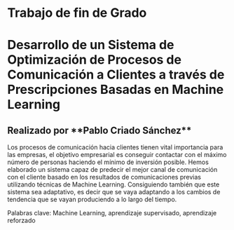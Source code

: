 # Trabajo de fin de Grado
<h1>Desarrollo de un Sistema de Optimización de Procesos de Comunicación a Clientes a través de Prescripciones Basadas en Machine Learning</h1>
<h2>Realizado por **Pablo Criado Sánchez**</h2>

Los procesos de comunicación hacia clientes tienen vital importancia para las empresas, el objetivo empresarial es conseguir contactar con el máximo número de personas haciendo el mínimo de inversión posible.
Hemos elaborado un sistema capaz de predecir el mejor canal de comunicación con el cliente basado en los resultados de comunicaciones previas utilizando técnicas de Machine Learning. Consiguiendo también que este sistema sea adaptativo, es decir que se vaya adaptando a los cambios de tendencia que se vayan produciendo a lo largo del tiempo.<p>
Palabras clave: Machine Learning, aprendizaje supervisado, aprendizaje reforzado
